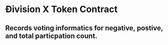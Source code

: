 # Ðivision X Token Contract
## Records voting informatics for negative, postive, and total particpation count. 
